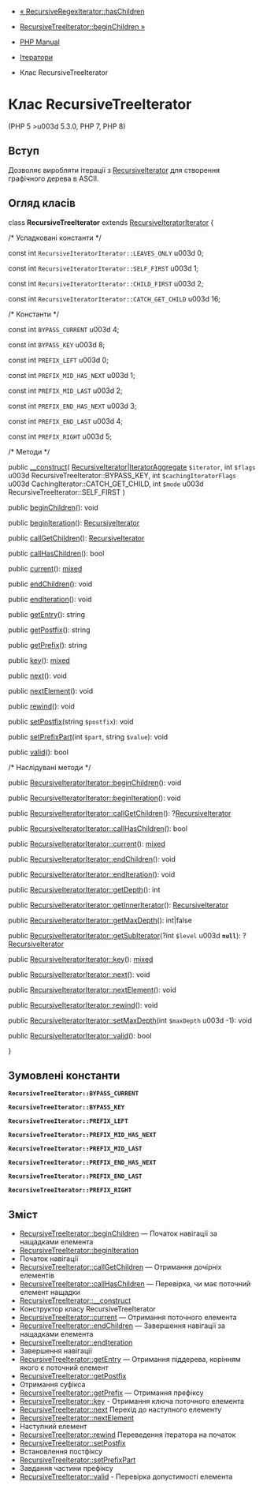 - [«
RecursiveRegexIterator::hasChildren](recursiveregexiterator.haschildren.md)
- [RecursiveTreeIterator::beginChildren
»](recursivetreeiterator.beginchildren.md)

- [PHP Manual](index.md)
- [Ітератори](spl.iterators.md)
- Клас RecursiveTreeIterator

# Клас RecursiveTreeIterator

(PHP 5 \>u003d 5.3.0, PHP 7, PHP 8)

## Вступ

Дозволяє виробляти ітерації з
[RecursiveIterator](class.recursiveiterator.md) для створення
графічного дерева в ASCII.

## Огляд класів

class **RecursiveTreeIterator** extends
[RecursiveIteratorIterator](class.recursiveiteratoriterator.md) {

/\* Успадковані константи \*/

const int `RecursiveIteratorIterator::LEAVES_ONLY` u003d 0;

const int `RecursiveIteratorIterator::SELF_FIRST` u003d 1;

const int `RecursiveIteratorIterator::CHILD_FIRST` u003d 2;

const int `RecursiveIteratorIterator::CATCH_GET_CHILD` u003d 16;

/\* Константи \*/

const int `BYPASS_CURRENT` u003d 4;

const int `BYPASS_KEY` u003d 8;

const int `PREFIX_LEFT` u003d 0;

const int `PREFIX_MID_HAS_NEXT` u003d 1;

const int `PREFIX_MID_LAST` u003d 2;

const int `PREFIX_END_HAS_NEXT` u003d 3;

const int `PREFIX_END_LAST` u003d 4;

const int `PREFIX_RIGHT` u003d 5;

/\* Методи \*/

public [\_\_construct](recursivetreeiterator.construct.md)(
[RecursiveIterator](class.recursiveiterator.md)\|[IteratorAggregate](class.iteratoraggregate.md)
`$iterator`,
int `$flags` u003d RecursiveTreeIterator::BYPASS_KEY,
int `$cachingIteratorFlags` u003d CachingIterator::CATCH_GET_CHILD,
int `$mode` u003d RecursiveTreeIterator::SELF_FIRST
)

public [beginChildren](recursivetreeiterator.beginchildren.md)(): void

public [beginIteration](recursivetreeiterator.beginiteration.md)():
[RecursiveIterator](class.recursiveiterator.md)

public [callGetChildren](recursivetreeiterator.callgetchildren.md)():
[RecursiveIterator](class.recursiveiterator.md)

public [callHasChildren](recursivetreeiterator.callhaschildren.md)():
bool

public [current](recursivetreeiterator.current.md)():
[mixed](language.types.declarations.md#language.types.declarations.mixed)

public [endChildren](recursivetreeiterator.endchildren.md)(): void

public [endIteration](recursivetreeiterator.enditeration.md)(): void

public [getEntry](recursivetreeiterator.getentry.md)(): string

public [getPostfix](recursivetreeiterator.getpostfix.md)(): string

public [getPrefix](recursivetreeiterator.getprefix.md)(): string

public [key](recursivetreeiterator.key.md)():
[mixed](language.types.declarations.md#language.types.declarations.mixed)

public [next](recursivetreeiterator.next.md)(): void

public [nextElement](recursivetreeiterator.nextelement.md)(): void

public [rewind](recursivetreeiterator.rewind.md)(): void

public [setPostfix](recursivetreeiterator.setpostfix.md)(string
`$postfix`): void

public [setPrefixPart](recursivetreeiterator.setprefixpart.md)(int
`$part`, string `$value`): void

public [valid](recursivetreeiterator.valid.md)(): bool

/\* Наслідувані методи \*/

public
[RecursiveIteratorIterator::beginChildren](recursiveiteratoriterator.beginchildren.md)():
void

public
[RecursiveIteratorIterator::beginIteration](recursiveiteratoriterator.beginiteration.md)():
void

public
[RecursiveIteratorIterator::callGetChildren](recursiveiteratoriterator.callgetchildren.md)():
?[RecursiveIterator](class.recursiveiterator.md)

public
[RecursiveIteratorIterator::callHasChildren](recursiveiteratoriterator.callhaschildren.md)():
bool

public
[RecursiveIteratorIterator::current](recursiveiteratoriterator.current.md)():
[mixed](language.types.declarations.md#language.types.declarations.mixed)

public
[RecursiveIteratorIterator::endChildren](recursiveiteratoriterator.endchildren.md)():
void

public
[RecursiveIteratorIterator::endIteration](recursiveiteratoriterator.enditeration.md)():
void

public
[RecursiveIteratorIterator::getDepth](recursiveiteratoriterator.getdepth.md)():
int

public
[RecursiveIteratorIterator::getInnerIterator](recursiveiteratoriterator.getinneriterator.md)():
[RecursiveIterator](class.recursiveiterator.md)

public
[RecursiveIteratorIterator::getMaxDepth](recursiveiteratoriterator.getmaxdepth.md)():
int\|false

public
[RecursiveIteratorIterator::getSubIterator](recursiveiteratoriterator.getsubiterator.md)(?int
`$level` u003d **`null`**):
?[RecursiveIterator](class.recursiveiterator.md)

public
[RecursiveIteratorIterator::key](recursiveiteratoriterator.key.md)():
[mixed](language.types.declarations.md#language.types.declarations.mixed)

public
[RecursiveIteratorIterator::next](recursiveiteratoriterator.next.md)():
void

public
[RecursiveIteratorIterator::nextElement](recursiveiteratoriterator.nextelement.md)():
void

public
[RecursiveIteratorIterator::rewind](recursiveiteratoriterator.rewind.md)():
void

public
[RecursiveIteratorIterator::setMaxDepth](recursiveiteratoriterator.setmaxdepth.md)(int
`$maxDepth` u003d -1): void

public
[RecursiveIteratorIterator::valid](recursiveiteratoriterator.valid.md)():
bool

}

## Зумовлені константи

**`RecursiveTreeIterator::BYPASS_CURRENT`**

**`RecursiveTreeIterator::BYPASS_KEY`**

**`RecursiveTreeIterator::PREFIX_LEFT`**

**`RecursiveTreeIterator::PREFIX_MID_HAS_NEXT`**

**`RecursiveTreeIterator::PREFIX_MID_LAST`**

**`RecursiveTreeIterator::PREFIX_END_HAS_NEXT`**

**`RecursiveTreeIterator::PREFIX_END_LAST`**

**`RecursiveTreeIterator::PREFIX_RIGHT`**

## Зміст

- [RecursiveTreeIterator::beginChildren](recursivetreeiterator.beginchildren.md)
— Початок навігації за нащадками елемента
- [RecursiveTreeIterator::beginIteration](recursivetreeiterator.beginiteration.md)
- Початок навігації
- [RecursiveTreeIterator::callGetChildren](recursivetreeiterator.callgetchildren.md)
— Отримання дочірніх елементів
- [RecursiveTreeIterator::callHasChildren](recursivetreeiterator.callhaschildren.md)
— Перевірка, чи має поточний елемент нащадки
- [RecursiveTreeIterator::\_\_construct](recursivetreeiterator.construct.md)
- Конструктор класу RecursiveTreeIterator
- [RecursiveTreeIterator::current](recursivetreeiterator.current.md)
— Отримання поточного елемента
- [RecursiveTreeIterator::endChildren](recursivetreeiterator.endchildren.md)
— Завершення навігації за нащадками елемента
- [RecursiveTreeIterator::endIteration](recursivetreeiterator.enditeration.md)
- Завершення навігації
- [RecursiveTreeIterator::getEntry](recursivetreeiterator.getentry.md)
— Отримання піддерева, корінням якого є поточний елемент
- [RecursiveTreeIterator::getPostfix](recursivetreeiterator.getpostfix.md)
- Отримання суфікса
- [RecursiveTreeIterator::getPrefix](recursivetreeiterator.getprefix.md)
— Отримання префіксу
- [RecursiveTreeIterator::key](recursivetreeiterator.key.md) -
Отримання ключа поточного елемента
- [RecursiveTreeIterator::next](recursivetreeiterator.next.md)
Перехід до наступного елементу
- [RecursiveTreeIterator::nextElement](recursivetreeiterator.nextelement.md)
- Наступний елемент
- [RecursiveTreeIterator::rewind](recursivetreeiterator.rewind.md)
Переведення ітератора на початок
- [RecursiveTreeIterator::setPostfix](recursivetreeiterator.setpostfix.md)
- Встановлення постфіксу
- [RecursiveTreeIterator::setPrefixPart](recursivetreeiterator.setprefixpart.md)
- Завдання частини префіксу
- [RecursiveTreeIterator::valid](recursivetreeiterator.valid.md) -
Перевірка допустимості елемента
